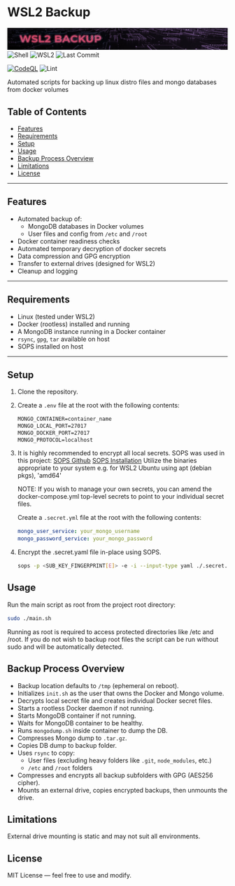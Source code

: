 # WSL2 Backup

![Repository Banner](repo_banner.jpg)
![Shell](https://img.shields.io/badge/language-shell-blue)
![WSL2](https://img.shields.io/badge/Platform-WSL2-blueviolet)
![Last Commit](https://img.shields.io/github/last-commit/SStranks/linux-backup)

[![CodeQL](https://github.com/SStranks/linux-backup/actions/workflows/github-code-scanning/codeql/badge.svg)](https://github.com/SStranks/linux-backup/actions/workflows/github-code-scanning/codeql)
![Lint](https://github.com/SStranks/linux-backup/actions/workflows/lint.yaml/badge.svg)

Automated scripts for backing up linux distro files and mongo databases from docker volumes

## Table of Contents

- [Features](#features)
- [Requirements](#requirements)
- [Setup](#setup)
- [Usage](#usage)
- [Backup Process Overview](#backup-process-overview)
- [Limitations](#limitations)
- [License](#license)

---

## Features

- Automated backup of:
  - MongoDB databases in Docker volumes
  - User files and config from `/etc` and `/root`
- Docker container readiness checks
- Automated temporary decryption of docker secrets
- Data compression and GPG encryption
- Transfer to external drives (designed for WSL2)
- Cleanup and logging

---

## Requirements

- Linux (tested under WSL2)
- Docker (rootless) installed and running
- A MongoDB instance running in a Docker container
- `rsync`, `gpg`, `tar` available on host
- SOPS installed on host

---

## Setup

1. Clone the repository.
2. Create a `.env` file at the root with the following contents:

   ```env
   MONGO_CONTAINER=container_name
   MONGO_LOCAL_PORT=27017
   MONGO_DOCKER_PORT=27017
   MONGO_PROTOCOL=localhost
   ```

3. It is highly recommended to encrypt all local secrets. SOPS was used in this project:
   [SOPS Github](https://github.com/getsops/sops)
   [SOPS Installation](https://github.com/getsops/sops/releases)
   Utilize the binaries appropriate to your system e.g. for WSL2 Ubuntu using apt (debian pkgs), 'amd64'

   NOTE: If you wish to manage your own secrets, you can amend the docker-compose.yml top-level secrets to point to your individual secret files.

   Create a `.secret.yml` file at the root with the following contents:

   ```yaml
   mongo_user_service: your_mongo_username
   mongo_password_service: your_mongo_password
   ```

4. Encrypt the .secret.yaml file in-place using SOPS.

   ```bash
   sops -p <SUB_KEY_FINGERPRINT[E]> -e -i --input-type yaml ./.secret.yaml
   ```

## Usage

Run the main script as root from the project root directory:

```bash
sudo ./main.sh
```

Running as root is required to access protected directories like /etc and /root. If you do not wish to backup root files the script can be run without sudo and will be automatically detected.

## Backup Process Overview

- Backup location defaults to `/tmp` (ephemeral on reboot).
- Initializes `init.sh` as the user that owns the Docker and Mongo volume.
- Decrypts local secret file and creates individual Docker secret files.
- Starts a rootless Docker daemon if not running.
- Starts MongoDB container if not running.
- Waits for MongoDB container to be healthy.
- Runs `mongodump.sh` inside container to dump the DB.
- Compresses Mongo dump to `.tar.gz`.
- Copies DB dump to backup folder.
- Uses `rsync` to copy:
  - User files (excluding heavy folders like `.git`, `node_modules`, etc.)
  - `/etc` and `/root` folders
- Compresses and encrypts all backup subfolders with GPG (AES256 cipher).
- Mounts an external drive, copies encrypted backups, then unmounts the drive.

## Limitations

External drive mounting is static and may not suit all environments.

## License

MIT License — feel free to use and modify.
